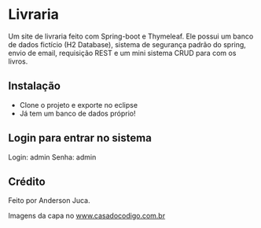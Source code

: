 ﻿# Livraria

Um site de livraria feito com Spring-boot e Thymeleaf.
Ele possui um banco de dados fictício (H2 Database), sistema de segurança padrão do spring, envio de email, requisição REST e um mini sistema CRUD para com os livros.

## Instalação

* Clone o projeto e exporte no eclipse
* Já tem um banco de dados próprio!

## Login para entrar no sistema

Login: admin
Senha: admin

## Crédito
Feito por Anderson Juca.

Imagens da capa no www.casadocodigo.com.br
